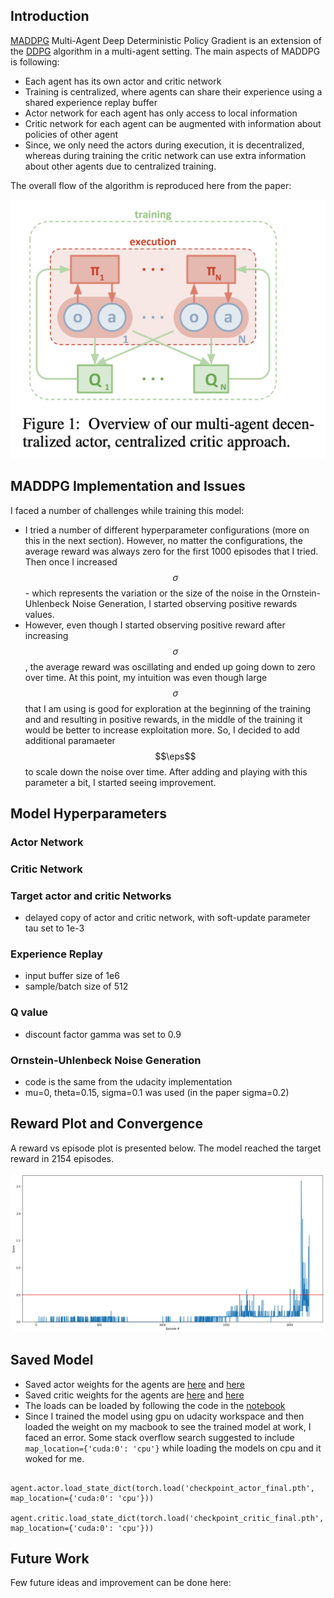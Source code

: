 ## Introduction

[MADDPG](https://arxiv.org/pdf/1706.02275.pdf) Multi-Agent Deep Deterministic Policy Gradient is an extension of the [DDPG](https://arxiv.org/pdf/1509.02971.pdf) algorithm in a multi-agent setting. The main aspects of MADDPG is following:

- Each agent has its own actor and critic network
- Training is centralized, where agents can share their experience using a shared experience replay buffer
- Actor network for each agent has only access to local information
- Critic network for each agent can be augmented with information about policies of other agent
- Since, we only need the actors during execution, it is decentralized, whereas during training the critic network can use extra information about other agents due to centralized training.

The overall flow of the algorithm is reproduced here from the paper:

[image_1]: alg_flow.png "MADDPG Algorithm"
![Trained Agents][image_1]

## MADDPG Implementation and Issues
I faced a number of challenges while training this model:

- I tried a number of different hyperparameter configurations (more on this in the next section). However, no matter the configurations, the average reward was always zero for the first 1000 episodes that I tried. Then once I increased $$\sigma$$ - which represents the variation or the size of the noise in the Ornstein-Uhlenbeck Noise Generation, I started observing positive rewards values.
- However, even though I started observing positive reward after increasing  $$\sigma$$, the average reward was oscillating and ended up going down to zero over time. At this point, my intuition was even though large $$\sigma$$ that I am using is good for exploration at the beginning of the training and and resulting in positive rewards, in the middle of the training it would be better to increase exploitation more. So, I decided to add additional paramaeter $$\eps$$ to scale down the noise over time. After adding and playing with this parameter a bit, I started seeing improvement.

## Model Hyperparameters
### Actor Network
### Critic Network
### Target actor and critic Networks
- delayed copy of actor and critic network, with soft-update parameter tau set to 1e-3

### Experience Replay
- input buffer size of 1e6
- sample/batch size of 512

### Q value
- discount factor gamma was set to 0.9

### Ornstein-Uhlenbeck Noise Generation
- code is the same from the udacity implementation
-  mu=0, theta=0.15, sigma=0.1 was used (in the paper sigma=0.2)

## Reward Plot and Convergence
A reward vs episode plot is presented below. The model reached the target reward in 2154 episodes.

[image_2]: reward_plt.png "Rewards vs. Episodes"
![Trained Agents][image_2]

## Saved Model
- Saved actor weights for the agents are [here](https://github.com/shafiab/collab_tennis/blob/master/checkpoint_actor_0.pth) and [here](https://github.com/shafiab/collab_tennis/blob/master/checkpoint_actor_1.pth)
- Saved critic weights for the agents are [here](https://github.com/shafiab/collab_tennis/blob/master/checkpoint_critic_0.pth) and [here](https://github.com/shafiab/collab_tennis/blob/master/checkpoint_critic_1.pth)
- The loads can be loaded by following the code in the [notebook](https://github.com/shafiab/collab_tennis/blob/master/Tennis_final.ipynb)
- Since I trained the model using gpu on udacity workspace and then loaded the weight on my macbook to see the trained model at work, I faced an error. Some stack overflow search suggested to include `map_location={'cuda:0': 'cpu'}` while loading the models on cpu and it woked for me.
```
    agent.actor.load_state_dict(torch.load('checkpoint_actor_final.pth', map_location={'cuda:0': 'cpu'}))
    agent.critic.load_state_dict(torch.load('checkpoint_critic_final.pth', map_location={'cuda:0': 'cpu'}))
```
## Future Work
Few future ideas and improvement can be done here:

